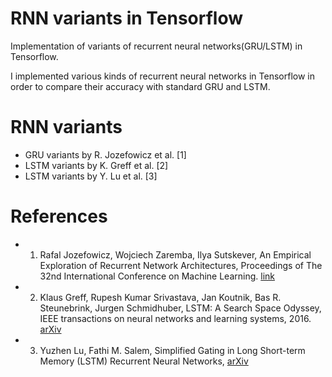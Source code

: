 # RNN variants in Tensorflow

Implementation of variants of recurrent neural networks(GRU/LSTM) in Tensorflow.  

I implemented various kinds of recurrent neural networks in Tensorflow
in order to compare their accuracy with standard GRU and LSTM.

# RNN variants

- GRU variants by R. Jozefowicz et al. [1]
- LSTM variants by K. Greff et al. [2]
- LSTM variants by Y. Lu et al. [3] 

# References

* 1. Rafal Jozefowicz, Wojciech Zaremba, Ilya Sutskever,
     An Empirical Exploration of Recurrent Network Architectures,
     Proceedings of The 32nd International Conference on Machine Learning. [link](http://jmlr.org/proceedings/papers/v37/jozefowicz15.html)

* 2. Klaus Greff, Rupesh Kumar Srivastava, Jan Koutnik, Bas R. Steunebrink, Jurgen Schmidhuber,
     LSTM: A Search Space Odyssey,
     IEEE transactions on neural networks and learning systems, 2016.
     [arXiv](https://arxiv.org/abs/1503.04069)

* 3. Yuzhen Lu, Fathi M. Salem,
     Simplified Gating in Long Short-term Memory (LSTM) Recurrent Neural Networks,
     [arXiv](https://arxiv.org/abs/1701.03441)

